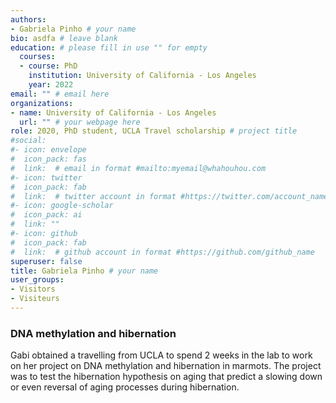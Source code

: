 ```yaml
---
authors:
- Gabriela Pinho # your name
bio: asdfa # leave blank
education: # please fill in use "" for empty
  courses:
  - course: PhD
    institution: University of California - Los Angeles
    year: 2022
email: "" # email here
organizations:
- name: University of California - Los Angeles 
  url: "" # your webpage here
role: 2020, PhD student, UCLA Travel scholarship # project title
#social:
#- icon: envelope
#  icon_pack: fas
#  link:  # email in format #mailto:myemail@whahouhou.com
#- icon: twitter
#  icon_pack: fab
#  link:  # twitter account in format #https://twitter.com/account_name
#- icon: google-scholar
#  icon_pack: ai
#  link: ""
#- icon: github
#  icon_pack: fab
#  link:  # github account in format #https://github.com/github_name
superuser: false
title: Gabriela Pinho # your name
user_groups:
- Visitors
- Visiteurs
---
```


### DNA methylation and hibernation


Gabi obtained a travelling from UCLA to spend 2 weeks in the lab to work on her project on DNA methylation and hibernation in marmots. The project was to test the hibernation hypothesis on aging that predict a slowing down or even reversal of aging processes during hibernation.
